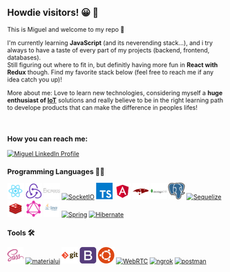 ## Howdie visitors! 😀 👋

This is Miguel and welcome to my repo 🙂
<p>I'm currently learning <strong>JavaScript</strong> (and its neverending stack...), and i try always to have a taste of every part of my projects (backend, frontend, databases).
<br/>Still figuring out where to fit in, but definitly having more fun in <strong>React with Redux</strong> though. Find my favorite stack below (feel free to reach me if any idea catch you up)!</p><p>More about me: Love to learn new technologies, considering myself a <strong>huge enthusiast of <u>IoT</u></strong> solutions and really believe to be in the right learning path to develope products that can make the difference in peoples lifes! </p>

<br/>

### How you can reach me:
<p>

  <a href="https://www.linkedin.com/in/paulo-carvalho-99353b77/">
    <img src="https://www.vectorlogo.zone/logos/linkedin/linkedin-icon.svg" alt="Miguel LinkedIn Profile" height="30" width="30">
  </a>

</p>

### Programming Languages 👨‍💻
[<img src="https://raw.githubusercontent.com/github/explore/80688e429a7d4ef2fca1e82350fe8e3517d3494d/topics/react/react.png" alt="React" width="38">](https://reactjs.org/)  [<img src="https://raw.githubusercontent.com/github/explore/80688e429a7d4ef2fca1e82350fe8e3517d3494d/topics/redux/redux.png" alt="Redux" width="38">](https://redux.js.org/)  [<img src="https://raw.githubusercontent.com/github/explore/80688e429a7d4ef2fca1e82350fe8e3517d3494d/topics/express/express.png" alt="Express" width="38">](https://expressjs.com/) [<img src="https://devstickers.com/assets/img/pro/rd5f.png" alt="SocketIO" width="38">](https://socket.io/) [<img src="https://raw.githubusercontent.com/github/explore/80688e429a7d4ef2fca1e82350fe8e3517d3494d/topics/typescript/typescript.png" alt="typescript" width="38">](https://www.typescriptlang.org/)   [<img src="https://raw.githubusercontent.com/github/explore/80688e429a7d4ef2fca1e82350fe8e3517d3494d/topics/angular/angular.png" alt="Angular" width="38">](https://angular.io/)   [<img src="https://raw.githubusercontent.com/github/explore/80688e429a7d4ef2fca1e82350fe8e3517d3494d/topics/mongoose/mongoose.png" alt="mongoose" width="38">](https://mongoosejs.com/)  [<img src="https://raw.githubusercontent.com/github/explore/80688e429a7d4ef2fca1e82350fe8e3517d3494d/topics/mongodb/mongodb.png" alt="mongodb" width="38">](https://www.mongodb.com/)  [<img src="https://raw.githubusercontent.com/github/explore/80688e429a7d4ef2fca1e82350fe8e3517d3494d/topics/postgresql/postgresql.png" alt="PostgreSQL" width="38">](https://www.postgresql.org/)  [<img src="https://camo.githubusercontent.com/58e35d08b53ec029f0e3e587a28a6f65777d352f797add843d153a0db60b9d7d/68747470733a2f2f692e696d6775722e636f6d2f79764559686e5a2e706e67" alt="Sequelize" width="38">](https://sequelize.org/) [<img src="https://raw.githubusercontent.com/github/explore/80688e429a7d4ef2fca1e82350fe8e3517d3494d/topics/redis/redis.png" alt="Redis" width="38">](https://redis.io/)
[<img src="https://raw.githubusercontent.com/github/explore/5c058a388828bb5fde0bcafd4bc867b5bb3f26f3/topics/graphql/graphql.png" alt="GraphQL" width="38">](https://graphcdn.io/)  [<img src="https://raw.githubusercontent.com/github/explore/80688e429a7d4ef2fca1e82350fe8e3517d3494d/topics/java/java.png" alt="Express" width="38">](https://www.java.com/)  [<img src="https://www.clipartkey.com/mpngs/m/119-1199352_november-12th-transparent-spring-boot-icon.png" alt="Spring" width="38">](https://spring.io/)  [<img src="https://pbs.twimg.com/profile_images/914842431748739072/66NFe2g3_400x400.jpg" alt="Hibernate" width="38">](https://hibernate.org/) 
 
### Tools 🛠️

 [<img src="https://raw.githubusercontent.com/github/explore/80688e429a7d4ef2fca1e82350fe8e3517d3494d/topics/sass/sass.png" alt="sass" width="38">](https://sass-lang.com/) [<img src="https://v3.mui.com/static/images/material-ui-logo.svg" alt="materialui" width="24">](https://mui.com/) [<img src="https://raw.githubusercontent.com/github/explore/80688e429a7d4ef2fca1e82350fe8e3517d3494d/topics/git/git.png" alt="Git" width="38">](https://git-scm.com/)    [<img src="https://raw.githubusercontent.com/github/explore/80688e429a7d4ef2fca1e82350fe8e3517d3494d/topics/bootstrap/bootstrap.png" alt="bootstrap" width="38">](https://getbootstrap.com/) [<img src="https://raw.githubusercontent.com/github/explore/80688e429a7d4ef2fca1e82350fe8e3517d3494d/topics/ubuntu/ubuntu.png" alt="Ubuntu" width="38">](https://ubuntu.com/)
[<img src="http://www.scientiamobile.com/wp-content/uploads/2018/04/WebRTC-740-1-300x235.jpg" alt="WebRTC" width="38">](https://webrtc.org/)
[<img src="https://www.endtoend.ai/assets/blog/tutorial/ngrok-ssh-forwarding/ssh_ngrok.jpg" alt="ngrok" width="38">](https://ngrok.com/)  [<img src="https://sdtimes.com/wp-content/uploads/2018/03/opstman.jpg" alt="postman" width="38">](https://www.postman.com/)


